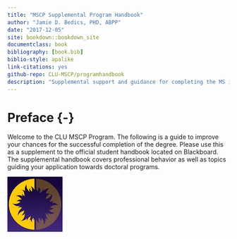 ```yaml
--- 
title: "MSCP Supplemental Program Handbook"
author: "Jamie D. Bedics, PHD, ABPP"
date: "2017-12-05"
site: bookdown::bookdown_site
documentclass: book
bibliography: [book.bib]
biblio-style: apalike
link-citations: yes
github-repo: CLU-MSCP/programhandbook
description: "Supplemental support and guidance for completing the MS in Clinical Psychology"
---
```


# Preface {-}

Welcome to the CLU MSCP Program.  The following is a guide to improve your chances for the successful completion of the degree.  Please use this as a supplement to the official student handbook located on Blackboard.  The supplemental handbook covers professional behavior as well as topics guiding your application towards doctoral programs. 

![Welcome to MSCP at CLU!](images/clu.jpeg)
